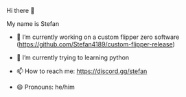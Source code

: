 Hi there 👋

My name is Stefan

- 🔭 I’m currently working on a custom flipper zero software (https://github.com/Stefan4189/custom-flipper-release)

- 🌱 I’m currently  trying to learning python

- 📫 How to reach me: https://discord.gg/stefan

- 😄 Pronouns: he/him
